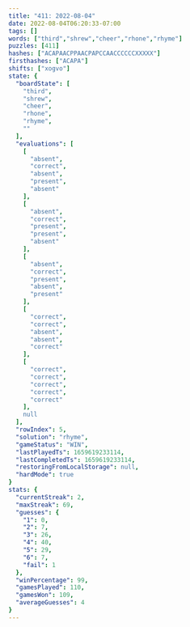```yaml
---
title: "411: 2022-08-04"
date: 2022-08-04T06:20:33-07:00
tags: []
words: ["third","shrew","cheer","rhone","rhyme"]
puzzles: [411]
hashes: ["ACAPAACPPAACPAPCCAACCCCCCXXXXX"]
firsthashes: ["ACAPA"]
shifts: ["xogvo"]
state: {
  "boardState": [
    "third",
    "shrew",
    "cheer",
    "rhone",
    "rhyme",
    ""
  ],
  "evaluations": [
    [
      "absent",
      "correct",
      "absent",
      "present",
      "absent"
    ],
    [
      "absent",
      "correct",
      "present",
      "present",
      "absent"
    ],
    [
      "absent",
      "correct",
      "present",
      "absent",
      "present"
    ],
    [
      "correct",
      "correct",
      "absent",
      "absent",
      "correct"
    ],
    [
      "correct",
      "correct",
      "correct",
      "correct",
      "correct"
    ],
    null
  ],
  "rowIndex": 5,
  "solution": "rhyme",
  "gameStatus": "WIN",
  "lastPlayedTs": 1659619233114,
  "lastCompletedTs": 1659619233114,
  "restoringFromLocalStorage": null,
  "hardMode": true
}
stats: {
  "currentStreak": 2,
  "maxStreak": 69,
  "guesses": {
    "1": 0,
    "2": 7,
    "3": 26,
    "4": 40,
    "5": 29,
    "6": 7,
    "fail": 1
  },
  "winPercentage": 99,
  "gamesPlayed": 110,
  "gamesWon": 109,
  "averageGuesses": 4
}
---
```


<!-- more -->
